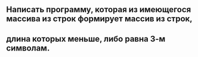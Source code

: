 ## Написать программу, которая из имеющегося массива из строк формирует массив из строк, 
## длина которых меньше, либо равна 3-м символам.